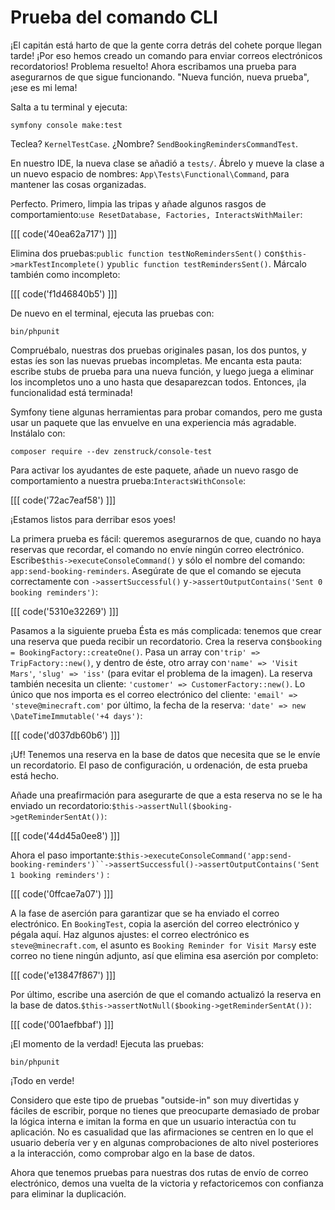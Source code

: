 # Prueba del comando CLI

¡El capitán está harto de que la gente corra detrás del cohete porque llegan tarde! ¡Por eso hemos creado un comando para enviar correos electrónicos recordatorios! Problema resuelto! Ahora escribamos una prueba para asegurarnos de que sigue funcionando. "Nueva función, nueva prueba", ¡ese es mi lema!

Salta a tu terminal y ejecuta:

```terminal
symfony console make:test
```

Teclea? `KernelTestCase`. ¿Nombre? `SendBookingRemindersCommandTest`.

En nuestro IDE, la nueva clase se añadió a `tests/`. Ábrelo y mueve la clase a un nuevo espacio de nombres: `App\Tests\Functional\Command`, para mantener las cosas organizadas.

Perfecto. Primero, limpia las tripas y añade algunos rasgos de comportamiento:`use ResetDatabase, Factories, InteractsWithMailer`:

[[[ code('40ea62a717') ]]]

Elimina dos pruebas:`public function testNoRemindersSent()` con`$this->markTestIncomplete()` y`public function testRemindersSent()`. Márcalo también como incompleto:

[[[ code('f1d46840b5') ]]]

De nuevo en el terminal, ejecuta las pruebas con:

```terminal
bin/phpunit
```

Compruébalo, nuestras dos pruebas originales pasan, los dos puntos, y estas íes son las nuevas pruebas incompletas. Me encanta esta pauta: escribe stubs de prueba para una nueva función, y luego juega a eliminar los incompletos uno a uno hasta que desaparezcan todos. Entonces, ¡la funcionalidad está terminada!

Symfony tiene algunas herramientas para probar comandos, pero me gusta usar un paquete que las envuelve en una experiencia más agradable. Instálalo con:

```terminal
composer require --dev zenstruck/console-test
```

Para activar los ayudantes de este paquete, añade un nuevo rasgo de comportamiento a nuestra prueba:`InteractsWithConsole`:

[[[ code('72ac7eaf58') ]]]

¡Estamos listos para derribar esos yoes!

La primera prueba es fácil: queremos asegurarnos de que, cuando no haya reservas que recordar, el comando no envíe ningún correo electrónico. Escribe`$this->executeConsoleCommand()` y sólo el nombre del comando: `app:send-booking-reminders`. Asegúrate de que el comando se ejecuta correctamente con `->assertSuccessful()` y`->assertOutputContains('Sent 0 booking reminders')`:

[[[ code('5310e32269') ]]]

Pasamos a la siguiente prueba Ésta es más complicada: tenemos que crear una reserva que pueda recibir un recordatorio. Crea la reserva con`$booking = BookingFactory::createOne()`. Pasa un array con`'trip' => TripFactory::new()`, y dentro de éste, otro array con`'name' => 'Visit Mars'`, `'slug' => 'iss'` (para evitar el problema de la imagen). La reserva también necesita un cliente: `'customer' => CustomerFactory::new()`. Lo único que nos importa es el correo electrónico del cliente: `'email' => 'steve@minecraft.com'` por último, la fecha de la reserva: `'date' => new \DateTimeImmutable('+4 days')`:

[[[ code('d037db60b6') ]]]

¡Uf! Tenemos una reserva en la base de datos que necesita que se le envíe un recordatorio. El paso de configuración, u ordenación, de esta prueba está hecho.

Añade una preafirmación para asegurarte de que a esta reserva no se le ha enviado un recordatorio:`$this->assertNull($booking->getReminderSentAt())`:

[[[ code('44d45a0ee8') ]]]

Ahora el paso importante:`$this->executeConsoleCommand('app:send-booking-reminders')``->assertSuccessful()->assertOutputContains('Sent 1 booking reminders')` :

[[[ code('0ffcae7a07') ]]]

A la fase de aserción para garantizar que se ha enviado el correo electrónico. En `BookingTest`, copia la aserción del correo electrónico y pégala aquí. Haz algunos ajustes: el correo electrónico es `steve@minecraft.com`, el asunto es `Booking Reminder for Visit Mars`y este correo no tiene ningún adjunto, así que elimina esa aserción por completo:

[[[ code('e13847f867') ]]]

Por último, escribe una aserción de que el comando actualizó la reserva en la base de datos.`$this->assertNotNull($booking->getReminderSentAt())`:

[[[ code('001aefbbaf') ]]]

¡El momento de la verdad! Ejecuta las pruebas:

```terminal-silent
bin/phpunit
```

¡Todo en verde!

Considero que este tipo de pruebas "outside-in" son muy divertidas y fáciles de escribir, porque no tienes que preocuparte demasiado de probar la lógica interna e imitan la forma en que un usuario interactúa con tu aplicación. No es casualidad que las afirmaciones se centren en lo que el usuario debería ver y en algunas comprobaciones de alto nivel posteriores a la interacción, como comprobar algo en la base de datos.

Ahora que tenemos pruebas para nuestras dos rutas de envío de correo electrónico, demos una vuelta de la victoria y refactoricemos con confianza para eliminar la duplicación.